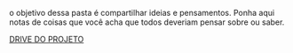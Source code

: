 o objetivo dessa pasta é compartilhar ideias e pensamentos. Ponha aqui notas de coisas que você acha que todos deveriam pensar sobre ou saber.

[DRIVE DO PROJETO](https://drive.google.com/drive/u/1/folders/1YsDxjuDI48IxvrIt7NImialsLpxwFT7e)

